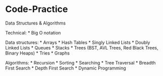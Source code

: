# Code-Practice

Data Structures & Algorithms 

Technical:
    * Big O notation

Data structures:
    * Arrays
    * Hash Tables
    * Singly Linked Lists
    * Doubly Linked Lists
    * Queues
    * Stacks
    * Trees (BST, AVL Trees, Red Black Trees, Binary Heaps)
    * Tries
    * Graphs

Algorithms:
    * Recursion
    * Sorting
    * Searching
    * Tree Traversal
    * Breadth First Search
    * Depth First Search
    * Dynamic Programming
